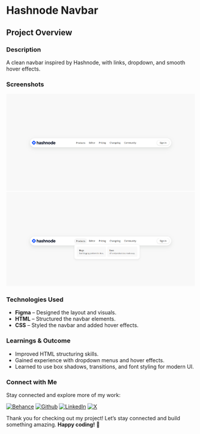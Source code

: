# Hashnode Navbar

## Project Overview

### Description

A clean navbar inspired by Hashnode, with links, dropdown, and smooth hover effects.

### Screenshots

![Hashnode Navbar Screenshot 1](./assets/screenshot-1.png)
![Hashnode Navbar Screenshot 2](./assets/screenshot-2.png)

### Technologies Used

- **Figma** – Designed the layout and visuals.
- **HTML** – Structured the navbar elements.
- **CSS** – Styled the navbar and added hover effects.

### Learnings & Outcome

- Improved HTML structuring skills.
- Gained experience with dropdown menus and hover effects.
- Learned to use box shadows, transitions, and font styling for modern UI.

### Connect with Me

Stay connected and explore more of my work:

[![Behance](https://img.shields.io/badge/Behance-0054F7?style=for-the-badge&logo=behance&logoColor=white)](https://www.behance.net/sourabhjaishwal)
[![Github](https://img.shields.io/badge/GitHub-100000?style=for-the-badge&logo=github&logoColor=white)](https://github.com/sourabhjaishwal)
[![LinkedIn](https://img.shields.io/badge/LinkedIn-0077B5?style=for-the-badge&logo=linkedin&logoColor=white)](https://www.linkedin.com/in/sourabhjaishwal/)
[![X](https://img.shields.io/badge/X-000000?style=for-the-badge&logo=x&logoColor=white)](https://x.com/sourabhsandbox)

Thank you for checking out my project! Let’s stay connected and build something amazing. **Happy coding!** 🚀
